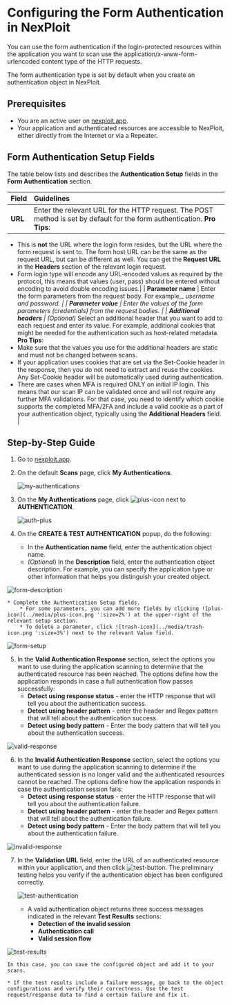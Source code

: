 # Configuring the Form Authentication in NexPloit
You can use the form authentication if the login-protected resources within the application you want to scan use the application/x-www-form-urlencoded content type of the HTTP requests. 

The form authentication type is set by default when you create an authentication object in NexPloit.  

## Prerequisites
*   You are an active user on [nexploit.app](https://nexploit.app/scans).
*   Your application and authenticated resources are accessible to NexPloit, either directly from the Internet or via a Repeater.

## Form Authentication Setup Fields 
The table below lists and describes the **Authentication Setup** fields in the **Form Authentication** section.

| **Field** | **Guidelines** |
| :-- | :-- |
| **URL** | Enter the relevant URL for the HTTP request. The POST method is set by default for the form authentication. **Pro Tips**:
*   This is **not** the URL where the login form resides, but the URL where the form request is sent to. The form host URL can be the same as the request URL, but can be different as well. You can get the **Request URL** in the **Headers** section of the relevant login request.
*   Form login type will encode any URL-encoded values as required by the protocol, this means that values (user, pass) should be entered without encoding to avoid double encoding issues.| 
| **Parameter name** | Enter the form parameters from the request body. For example,_ _username and password. |
| **Parameter value** | Enter the values of the form parameters (credentials) from the request bodies. |
| **Additional headers** | (Optional)_ Select an additional header that you want to add to each request and enter its value. For example, additional cookies that might be needed for the authentication such as host-related metadata. 
**Pro Tips**: 
*   Make sure that the values you use for the additional headers are static and must not be changed between scans. 
*   If your application uses cookies that are set via the Set-Cookie header in the response, then you do not need to extract and reuse the cookies. Any Set-Cookie header will be automatically used during authentication.  
*   There are cases when MFA is required  ONLY on initial IP login. This means that our scan IP can be validated once and will not require any further MFA validations. For that case, you need to identify which cookie supports the completed MFA/2FA and include a valid cookie as a part of your authentication object, typically using the **Additional Headers** field. |

## Step-by-Step Guide
1. Go to [nexploit.app](https://nexploit.app/scans).
2. On the default **Scans** page, click **My Authentications**.

    ![my-authentications](../media/my-authentications.png ':size=45%')

3. On the **My Authentications** page, click ![plus-icon](../media/plus-icon.png ':size=2%') next to **AUTHENTICATION**.

    ![auth-plus](../media/auth-plus.png ':size=45%')

4. On the **CREATE & TEST AUTHENTICATION** popup, do the following:
    *    In the **Authentication name** field, enter the authentication object name.
    *   _(Optional_) In the **Description** field, enter the authentication object description. For example, you can specify the application type or other information that helps you distinguish your created object.

  ![form-description](../media/form-name-description.png ':size=45%')

    * Complete the Authentication Setup fields.
        * For some parameters, you can add more fields by clicking ![plus-icon](../media/plus-icon.png ':size=2%') at the upper-right of the relevant setup section. 
        * To delete a parameter, click ![trash-icon](../media/trash-icon.png ':size=3%') next to the relevant Value field.

   ![form-setup](../media/form-setup.png ':size=45%')

5. In the **Valid Authentication Response** section, select the options you want to use during the application scanning to determine that the authenticated resource has been reached. The options define how the application responds in case a full authentication flow passes successfully:
    *   **Detect using response status** - enter the HTTP response that will tell you about the authentication success.
    *   **Detect using header pattern** - enter the header and Regex pattern that will tell about the authentication success.
    *   **Detect using body pattern** - Enter the body pattern that will tell you about the authentication success.

  ![valid-response](../media/valid-response.png ':size=45%')

6. In the **Invalid Authentication Response** section, select the options you want to use during the application scanning to determine if the authenticated session is no longer valid and the authenticated resources cannot be reached. The options define how the application responds in case the authentication session fails:
    *   **Detect using response status** - enter the HTTP response that will tell you about the authentication failure.
    *   **Detect using header pattern** - enter the header and Regex pattern that will tell about the authentication failure.
    *   **Detect using body pattern** - Enter the body pattern that will tell you about the authentication failure. 

  ![invalid-response](../media/invalid-response.png ':size=45%') 

7. In the **Validation URL** field, enter the URL of an authenticated resource within your application, and then click  ![test-button](../media/test-button.png ':size=17%'). The preliminary testing helps you verify if the authentication object has been configured correctly.

    ![test-authentication](../media/test-authentication.png ':size=45%') 

    *   A valid authentication object returns three success messages indicated in the relevant  **Test Results** sections: 
        *   **Detection of the invalid session**
        *   **Authentication call**
        *   **Valid session flow**

  ![test-results](../media/test-results.png ':size=45%') 

    In this case, you can save the configured object and add it to your scans.

    * If the test results include a failure message, go back to the object configurations and verify their correctness. Use the test request/response data to find a certain failure and fix it.